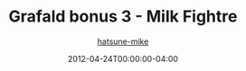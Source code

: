 ---
title: "Grafald bonus 3 - Milk Fightre"
type: "image"
date: 2012-04-24T00:00:00-04:00
draft: false
categories: ["Grafald"]
image_path: "../img/2012/bonus_3.png"
alt_text: ""
author: "[hatsune-mike](https://cohost.org/hatsune-mike)"
---